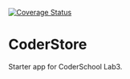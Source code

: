 [![Coverage Status](https://coveralls.io/repos/github/hoangtan223/RubyFeb2017-Lab3/badge.svg)](https://coveralls.io/github/hoangtan223/RubyFeb2017-Lab3)

CoderStore
================

Starter app for CoderSchool Lab3.
